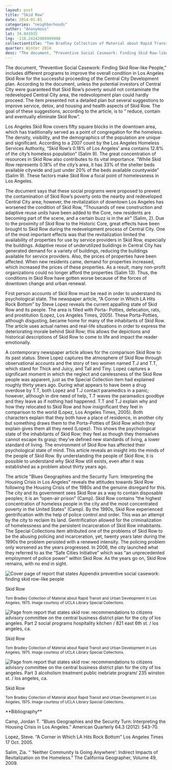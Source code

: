 ```yaml
---
layout: post
title: "Skid Row"
date: 2014-01-01
categories: "neighborhoods"
author: "Anonymous"
lat: 34.043925
lng: -118.24242909999998
collectiontitle: "Tom Bradley Collection of Material about Rapid Transit and Urban Development in Los Angeles, UCLA Library Special Collections"
quarter: Winter 2014
desc: "The document, “Preventive Social Casework: Finding Skid Row-like People,” includes different programs to improve the overall condition in Los Angeles Skid Row for the successful proceeding of the Central City Development plan. According to the document, unless the potential investors of Central City were guaranteed that Skid Row’s poverty would not contaminate the redeveloped Central City area, the redevolopment plan could hardly proceed. The item presented not a detailed plan but several suggestions to improve service, detox, and housing and health aspects of Skid Row. The goal of these suggestions, according to the article, is to “ reduce, contain and eventually eliminate Skid Row”."
---
```

The document, “Preventive Social Casework: Finding Skid Row-like People,” includes different programs to improve the overall condition in Los Angeles Skid Row for the successful proceeding of the Central City Development plan. According to the document, unless the potential investors of Central City were guaranteed that Skid Row’s poverty would not contaminate the redeveloped Central City area, the redevolopment plan could hardly proceed. The item presented not a detailed plan but several suggestions to improve service, detox, and housing and health aspects of Skid Row. The goal of these suggestions, according to the article, is to “ reduce, contain and eventually eliminate Skid Row”.

Los Angeles Skid Row covers fifty square blocks in the downtown area, which has traditionally served as a point of congregation for the homeless. The density, visibility, and the demographics of the population are unique and significant. According to a 2007 count by the Los Angeles Homeless Services Authority, “Skid Row’s 0.18% of Los Angeles’ area contains 12.8% of the city’s homeless population” (Salim 9). The great concentration of resources in Skid Row also contributes to its vital importance. “While Skid Row represents 0.18% of the city’s area, it has 33% of the shelter beds available citywide and just under 20% of the beds available countywide” (Salim 9). These factors make Skid Row a focal point of homelessness in Los Angeles.

The document says that these social programs were proposed to prevent the contamination of Skid Row’s poverty onto the nearby and redeveloped Central City area; however, the revitalization of downtown Los Angeles has worsened the condition of Skid Row, “Thousands of new construction and adaptive reuse units have been added to the Core, new residents are becoming part of the scene, and a certain buzz is in the air” (Salim, 2). Due to the proximity of Skid Row to the Historic Core, great effects have been brought to Skid Row during the redevelopment process of Central City. One of the most important effects was that the revitalization limited the availability of properties for use by service providers in Skid Row, especially the buildings. Adaptive reuse of underutilized buildings in Central City has generated demand for a variety of buildings, reducing the buildings available for service providers. Also, the prices of properties have been affected. When new residents came, demand for properties increased, which increased the prices of these properties. As a result, many non-profit organizations could no longer afford the properties (Salim 13). Thus, the conditions in Skid Row have gotten worse because of the forces of downtown change and urban renewal.

First person accounts of Skid Row must be read in order to understand its psychological state. The newspaper article, “A Corner in Which LA Hits Rock Bottom” by Steve Lopez reveals the current appalling state of Skid Row and its people. The area is filled with Porta- Potties, defecation, rats, and prostitution (Lopez, Los Angeles Times, 2005). These Porta-Potties, although disgusting, became home for many of the inhabitants of Skid Row. The article uses actual names and real-life situations in order to express the deteriorating morale behind Skid Row; this allows the depictions and historical descriptions of Skid Row to come to life and impact the reader emotionally.

A contemporary newspaper article allows for the comparison Skid Row to its past status. Steve Lopez captures the atmosphere of Skid Row through observational accounts and the story of two women named T.J and T.T, which stand for Thick and Juicy, and Tall and Tiny. Lopez captures a significant moment in which the neglect and carelessness of the Skid Row people was apparent, just as the Special Collection item had explained roughly thirty years ago. During what appears to have been a drug overdose by T.T, both Lopez and T.J contact paramedics in a panic; however, although in dire need of help, T.T waves the paramadics goodbye and they leave as if nothing had happened. T.T and T.J explain why and how they relocated to Skid Row and how insignificant they feel in comparison to the world (Lopez, Los Angeles Times, 2005). Both characters explain that they both have a place of residence, in another city but something draws them to the Porta-Potties of Skid Row which they explain gives them all they need (Lopez). This shows the psychological state of the inhabitants of Skid Row; they feel as though they themselves cannot escape its grasp; they’ve defined new standards of living, a lower standard of living. The environment of Skid Row has affected their psychological state of mind. This article reveals an insight into the minds of the people of Skid Row. By understanding the people of Skid Row, it is possible to understand why Skid Row still exists, even after it was established as a problem about thirty years ago.

The article &quot;Blues Geographies and the Security Turn: Interpreting the Housing Crisis in Los Angeles&quot; reveals the attitudes towards Skid Row following the Housing Crisis of the 1980s and the genuine disregard for this. The city and its government sees Skid Row as a way to contain disposable peoples; it is an “open-air prison” (Camp). Skid Row contains “the highest concentration of homeless people in the city and the most concentrated poverty in the United States” (Camp).  By the 1990s, Skid Row experienced gentrification with the help of police control and order. This was an attempt by the city to reclaim its land. Gentrification allowed for the criminalization of homelessness and the persistent incarceration of Skid Row inhabitants. The Special Collections item attributed one of the problems of Skid Row to be the abusing policing and incarceration, yet, twenty years later during the 1990s the problem persisted with a renewed intensity. The policing problem only worsened as the years progressed. In 2006, the city launched what they referred to as the “Safe Cities Initiative” which was “an unprecedented employment of police power” within Skid Row. As the years go on, Skid Row remains, with no end in sight.


<img src='images/Skid Row White Paper-1.jpg' alt='Cover page of report that states Appendix preventive social casework: finding skid row-like people'>
<figcaption><p>Skid Row</p><p><small>Tom Bradley Collection of Material about Rapid Transit and Urban Development in Los Angeles, 1975. Image courtesy of UCLA Library Special Collections.</small></p>
<img src='images/Skid Row White Paper-15.jpg' alt='Page from report that states skid row: recommendations to citizens advisory committee on the central business district plan for the city of los angeles. Part 2 social programs hospitality kitchen / 821 east 6th st. / los angeles, ca.'>
<figcaption><p>Skid Row</p><p><small>Tom Bradley Collection of Material about Rapid Transit and Urban Development in Los Angeles, 1975. Image courtesy of UCLA Library Special Collections.</small></p>
<img src='images/Skid Row White Paper-28.jpg' alt='Page from report that states skid row: recommendations to citizens advisory committee on the central business district plan for the city of los angeles. Part 3 alcoholism treatment public inebriate program/ 235 winston st. / los angeles, ca.'>
<figcaption><p>Skid Row</p><p><small>Tom Bradley Collection of Material about Rapid Transit and Urban Development in Los Angeles, 1975. Image courtesy of UCLA Library Special Collections.</small></p>
<section id="categories" markdown="1">
**Bibliography**

Camp, Jordan T. &quot;Blues Geographies and the Security Turn: Interpreting the Housing Crisis in Los Angeles.&quot; American Quarterly 64.3 (2012): 543-70.

Lopez, Steve. “A Corner in Which LA Hits Rock Bottom”  Los Angeles Times 17 Oct. 2005.

Salim, Zia. “ ‘Neither Community Is Going Anywhere’: Indirect Impacts of Revitalization on the   Homeless.” The California Geographer, Volume 49, 2009.


</section>
